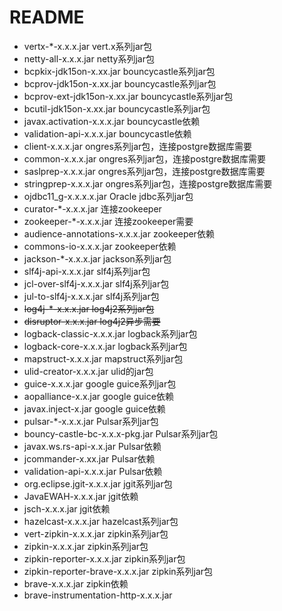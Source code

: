 # README

- vertx-*-x.x.x.jar vert.x系列jar包
- netty-all-x.x.x.jar netty系列jar包
- bcpkix-jdk15on-x.xx.jar bouncycastle系列jar包
- bcprov-jdk15on-x.xx.jar bouncycastle系列jar包
- bcprov-ext-jdk15on-x.xx.jar bouncycastle系列jar包
- bcutil-jdk15on-x.xx.jar bouncycastle系列jar包
- javax.activation-x.x.x.jar bouncycastle依赖
- validation-api-x.x.x.jar bouncycastle依赖
- client-x.x.x.jar ongres系列jar包，连接postgre数据库需要
- common-x.x.x.jar ongres系列jar包，连接postgre数据库需要
- saslprep-x.x.x.jar ongres系列jar包，连接postgre数据库需要
- stringprep-x.x.x.jar ongres系列jar包，连接postgre数据库需要
- ojdbc11_g-x.x.x.x.jar Oracle jdbc系列jar包
- curator-*-x.x.x.jar 连接zookeeper
- zookeeper-*-x.x.x.jar 连接zookeeper需要
- audience-annotations-x.x.x.jar zookeeper依赖
- commons-io-x.x.x.jar zookeeper依赖
- jackson-*-x.x.x.jar jackson系列jar包
- slf4j-api-x.x.x.jar slf4j系列jar包
- jcl-over-slf4j-x.x.x.jar slf4j系列jar包
- jul-to-slf4j-x.x.x.jar slf4j系列jar包
- ~~log4j-*-x.x.x.jar  log4j2系列jar包~~
- ~~disruptor-x.x.x.jar log4j2异步需要~~
- logback-classic-x.x.x.jar logback系列jar包
- logback-core-x.x.x.jar logback系列jar包
- mapstruct-x.x.x.jar mapstruct系列jar包
- ulid-creator-x.x.x.jar ulid的jar包
- guice-x.x.x.jar google guice系列jar包
- aopalliance-x.x.jar google guice依赖
- javax.inject-x.jar google guice依赖
- pulsar-*-x.x.x.jar Pulsar系列jar包
- bouncy-castle-bc-x.x.x-pkg.jar Pulsar系列jar包
- javax.ws.rs-api-x.x.jar Pulsar依赖
- jcommander-x.xx.jar Pulsar依赖
- validation-api-x.x.x.jar Pulsar依赖
- org.eclipse.jgit-x.x.x.jar jgit系列jar包
- JavaEWAH-x.x.x.jar jgit依赖
- jsch-x.x.x.jar jgit依赖
- hazelcast-x.x.x.jar hazelcast系列jar包
- vert-zipkin-x.x.x.jar zipkin系列jar包
- zipkin-x.x.x.jar zipkin系列jar包
- zipkin-reporter-x.x.x.jar zipkin系列jar包
- zipkin-reporter-brave-x.x.x.jar zipkin系列jar包
- brave-x.x.x.jar zipkin依赖
- brave-instrumentation-http-x.x.x.jar
